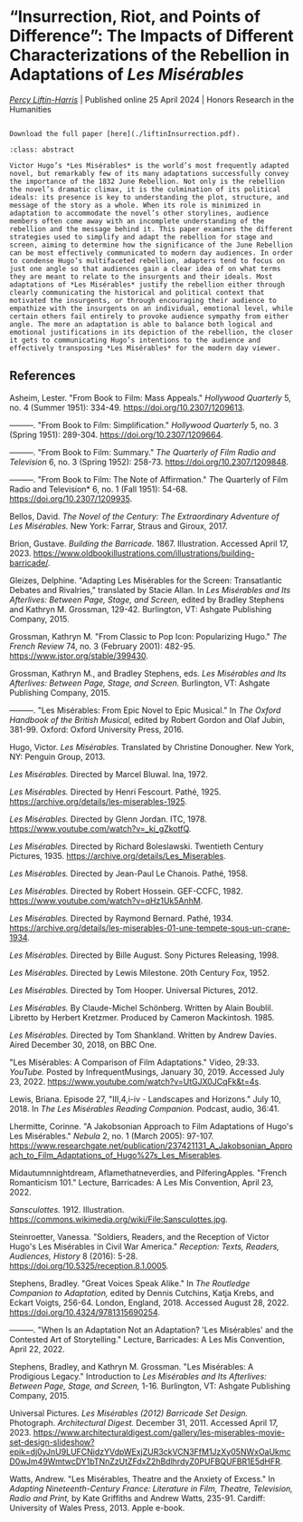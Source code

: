 # “Insurrection, Riot, and Points of Difference”: The Impacts of Different Characterizations of the Rebellion in Adaptations of *Les Misérables*

*[Percy Liftin-Harris](../../../authors/percyLiftinHarris/percyLiftinHarris.md)*
| Published online 25 April 2024
| Honors Research in the Humanities

```{margin} Access Options

Download the full paper [here](./liftinInsurrection.pdf).

```

```{admonition} Abstract
:class: abstract

Victor Hugo’s *Les Misérables* is the world’s most frequently adapted novel, but remarkably few of its many adaptations successfully convey the importance of the 1832 June Rebellion. Not only is the rebellion the novel’s dramatic climax, it is the culmination of its political ideals: its presence is key to understanding the plot, structure, and message of the story as a whole. When its role is minimized in adaptation to accommodate the novel’s other storylines, audience members often come away with an incomplete understanding of the rebellion and the message behind it. This paper examines the different strategies used to simplify and adapt the rebellion for stage and screen, aiming to determine how the significance of the June Rebellion can be most effectively communicated to modern day audiences. In order to condense Hugo’s multifaceted rebellion, adapters tend to focus on just one angle so that audiences gain a clear idea of on what terms they are meant to relate to the insurgents and their ideals. Most adaptations of *Les Misérables* justify the rebellion either through clearly communicating the historical and political context that motivated the insurgents, or through encouraging their audience to empathize with the insurgents on an individual, emotional level, while certain others fail entirely to provoke audience sympathy from either angle. The more an adaptation is able to balance both logical and emotional justifications in its depiction of the rebellion, the closer it gets to communicating Hugo’s intentions to the audience and effectively transposing *Les Misérables* for the modern day viewer.

```

## References

Asheim, Lester. "From Book to Film: Mass Appeals." *Hollywood Quarterly* 5, no. 4 (Summer 1951): 334-49. https://doi.org/10.2307/1209613.

———. "From Book to Film: Simplification." *Hollywood Quarterly* 5, no. 3 (Spring 1951): 289-304. https://doi.org/10.2307/1209664.

———. "From Book to Film: Summary." *The Quarterly of Film Radio and Television* 6, no. 3 (Spring 1952): 258-73. https://doi.org/10.2307/1209848.

———. "From Book to Film: The Note of Affirmation." *T*he Quarterly of Film Radio and Television* 6, no. 1 (Fall 1951): 54-68. https://doi.org/10.2307/1209935.

Bellos, David. *The Novel of the Century: The Extraordinary Adventure of Les Misérables.* New York: Farrar, Straus and Giroux, 2017.

Brion, Gustave. *Building the Barricade.* 1867. Illustration. Accessed April 17, 2023. https://www.oldbookillustrations.com/illustrations/building-barricade/.

Gleizes, Delphine. "Adapting Les Misérables for the Screen: Transatlantic Debates and Rivalries," translated by Stacie Allan. In *Les Misérables and Its Afterlives: Between Page, Stage, and Screen,* edited by Bradley Stephens and Kathryn M. Grossman, 129-42. Burlington, VT: Ashgate Publishing Company, 2015.

Grossman, Kathryn M. "From Classic to Pop Icon: Popularizing Hugo." *The French Review* 74, no. 3 (February 2001): 482-95. https://www.jstor.org/stable/399430.

Grossman, Kathryn M., and Bradley Stephens, eds. *Les Misérables and Its Afterlives: Between Page, Stage, and Screen.* Burlington, VT: Ashgate Publishing Company, 2015.

———. "Les Misérables: From Epic Novel to Epic Musical." In *The Oxford Handbook of the British Musical,* edited by Robert Gordon and Olaf Jubin, 381-99. Oxford: Oxford University Press, 2016.

Hugo, Victor. *Les Misérables.* Translated by Christine Donougher. New York, NY: Penguin Group, 2013.

*Les Misérables.* Directed by Marcel Bluwal. Ina, 1972.

*Les Misérables.* Directed by Henri Fescourt. Pathé, 1925. https://archive.org/details/les-miserables-1925.

*Les Misérables.* Directed by Glenn Jordan. ITC, 1978. https://www.youtube.com/watch?v=_kj_gZkotfQ.

*Les Misérables.* Directed by Richard Boleslawski. Twentieth Century Pictures, 1935. https://archive.org/details/Les_Miserables.

*Les Misérables.* Directed by Jean-Paul Le Chanois. Pathé, 1958.

*Les Misérables.* Directed by Robert Hossein. GEF-CCFC, 1982. https://www.youtube.com/watch?v=qHz1Uk5AnhM.

*Les Misérables.* Directed by Raymond Bernard. Pathé, 1934. https://archive.org/details/les-miserables-01-une-tempete-sous-un-crane-1934.

*Les Misérables.* Directed by Bille August. Sony Pictures Releasing, 1998.

*Les Misérables.* Directed by Lewis Milestone. 20th Century Fox, 1952.

*Les Misérables.* Directed by Tom Hooper. Universal Pictures, 2012.

*Les Misérables.* By Claude-Michel Schönberg. Written by Alain Boublil. Libretto by Herbert Kretzmer. Produced by Cameron Mackintosh. 1985.

*Les Misérables.* Directed by Tom Shankland. Written by Andrew Davies. Aired December 30, 2018, on BBC One.

"Les Misérables: A Comparison of Film Adaptations." Video, 29:33. *YouTube.* Posted by InfrequentMusings, January 30, 2019. Accessed July 23, 2022. https://www.youtube.com/watch?v=UtGJX0JCqFk&t=4s.

Lewis, Briana. Episode 27, "III,4,i-iv - Landscapes and Horizons." July 10, 2018. In *The Les Misérables Reading Companion.* Podcast, audio, 36:41.

Lhermitte, Corinne. "A Jakobsonian Approach to Film Adaptations of Hugo's Les Misérables." *Nebula* 2, no. 1 (March 2005): 97-107. https://www.researchgate.net/publication/237421131_A_Jakobsonian_Approach_to_Film_Adaptations_of_Hugo%27s_Les_Miserables.

Midautumnnightdream, Aflamethatneverdies, and PilferingApples. "French Romanticism 101." Lecture, Barricades: A Les Mis Convention, April 23, 2022.

*Sansculottes.* 1912. Illustration. https://commons.wikimedia.org/wiki/File:Sansculottes.jpg.

Steinroetter, Vanessa. "Soldiers, Readers, and the Reception of Victor Hugo's Les Misérables in Civil War America." *Reception: Texts, Readers, Audiences, History* 8 (2016): 5-28. https://doi.org/10.5325/reception.8.1.0005.

Stephens, Bradley. "Great Voices Speak Alike." In *The Routledge Companion to Adaptation,* edited by Dennis Cutchins, Katja Krebs, and Eckart Voigts, 256-64. London, England, 2018. Accessed August 28, 2022. https://doi.org/10.4324/9781315690254.

———. "When Is an Adaptation Not an Adaptation? 'Les Misérables' and the Contested Art of Storytelling." Lecture, Barricades: A Les Mis Convention, April 22, 2022.

Stephens, Bradley, and Kathryn M. Grossman. "Les Misérables: A Prodigious Legacy." Introduction to *Les Misérables and Its Afterlives: Between Page, Stage, and Screen,* 1-16. Burlington, VT: Ashgate Publishing Company, 2015.

Universal Pictures. *Les Misérables (2012) Barricade Set Design.* Photograph. *Architectural Digest.* December 31, 2011. Accessed April 17, 2023. https://www.architecturaldigest.com/gallery/les-miserables-movie-set-design-slideshow?epik=dj0yJnU9LUFCNjdzYVdpWExjZUR3ckVCN3FfM1JzXy05NWxOaUkmcD0wJm49WmtwcDY1bTNnZzUtZFdxZ2hBdlhrdyZ0PUFBQUFBR1E5dHFR.

Watts, Andrew. "Les Misérables, Theatre and the Anxiety of Excess." In *Adapting Nineteenth-Century France: Literature in Film, Theatre, Television, Radio and Print,* by Kate Griffiths and Andrew Watts, 235-91. Cardiff: University of Wales Press, 2013. Apple e-book.